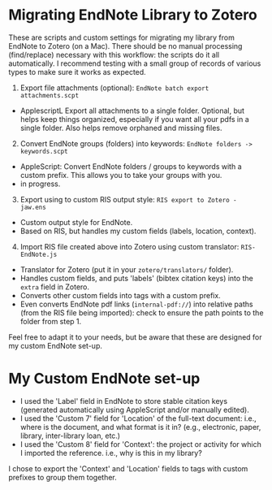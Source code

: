# Migrating EndNote Library to Zotero

These are scripts and custom settings for migrating my library from EndNote to Zotero (on a Mac). 
There should be no manual processing (find/replace) necessary with this workflow: the scripts do it all automatically.
I recommend testing with a small group of records of various types to make sure it works as expected.


1. Export file attachments (optional): `EndNote batch export attachments.scpt`
  * ApplescriptL Export all attachments to a single folder. 
    Optional, but helps keep things organized, especially if you want all your pdfs in a single folder.
    Also helps remove orphaned and missing files.
2. Convert EndNote groups (folders) into keywords: `EndNote folders -> keywords.scpt`
  * AppleScript: Convert EndNote folders / groups to keywords with a custom prefix.
    This allows you to take your groups with you.
  * in progress.
3. Export using to custom RIS output style: `RIS export to Zotero - jaw.ens`
  * Custom output style for EndNote.
  * Based on RIS, but handles my custom fields (labels, location, context).
4. Import RIS file created above into Zotero using custom translator: `RIS-EndNote.js`
  * Translator for Zotero (put it in your `zotero/translators/` folder).
  * Handles custom fields, and puts 'labels' (bibtex citation keys) into the `extra` field in Zotero.
  * Converts other custom fields into tags with a custom prefix.
  * Even converts EndNote pdf links (`internal-pdf://`) into relative paths (from the RIS file being imported): check to ensure the path points to the folder from step 1.


Feel free to adapt it to your needs, but be aware that these are designed for my custom EndNote set-up.


# My Custom EndNote set-up

* I used the 'Label' field in EndNote to store stable citation keys (generated automatically using AppleScript and/or manually edited).
* I used the 'Custom 7' field for 'Location' of the full-text document: i.e., where is the document, and what format is it in? (e.g., electronic, paper, library, inter-library loan, etc.)
* I used the 'Custom 8' field for 'Context': the project or activity for which I imported the reference. i.e., why is this in my library?

I chose to export the 'Context' and 'Location' fields to tags with custom prefixes to group them together.


